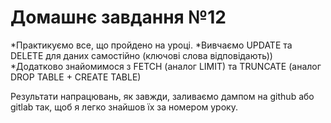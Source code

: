 # Домашнє завдання №12
*Практикуємо все, що пройдено на уроці.
*Вивчаємо UPDATE та DELETE для даних самостійно (ключові слова відповідають))
*Додатково знайомимося з FETCH (аналог LIMIT) та TRUNCATE (аналог DROP TABLE + CREATE TABLE)

Результати напрацювань, як завжди, заливаємо дампом на github або gitlab так, щоб я легко знайшов їх за номером уроку.